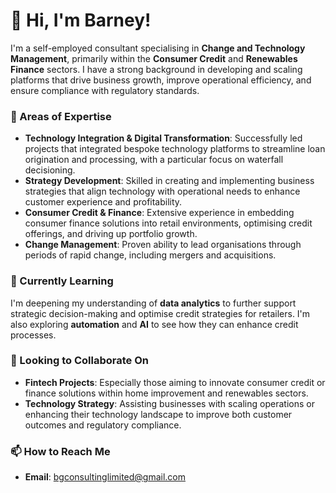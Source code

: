 # 👋 Hi, I'm Barney!

I'm a self-employed consultant specialising in **Change and Technology Management**, primarily within the **Consumer Credit** and **Renewables Finance** sectors. I have a strong background in developing and scaling platforms that drive business growth, improve operational efficiency, and ensure compliance with regulatory standards.

### 👀 Areas of Expertise
- **Technology Integration & Digital Transformation**: Successfully led projects that integrated bespoke technology platforms to streamline loan origination and processing, with a particular focus on waterfall decisioning.
- **Strategy Development**: Skilled in creating and implementing business strategies that align technology with operational needs to enhance customer experience and profitability.
- **Consumer Credit & Finance**: Extensive experience in embedding consumer finance solutions into retail environments, optimising credit offerings, and driving up portfolio growth.
- **Change Management**: Proven ability to lead organisations through periods of rapid change, including mergers and acquisitions.

### 🌱 Currently Learning
I'm deepening my understanding of **data analytics** to further support strategic decision-making and optimise credit strategies for retailers. I'm also exploring **automation** and **AI** to see how they can enhance credit processes.

### 🤝 Looking to Collaborate On
- **Fintech Projects**: Especially those aiming to innovate consumer credit or finance solutions within home improvement and renewables sectors.
- **Technology Strategy**: Assisting businesses with scaling operations or enhancing their technology landscape to improve both customer outcomes and regulatory compliance.

### 📫 How to Reach Me
- **Email**: [bgconsultinglimited@gmail.com](#)

<!--
This is a special repository because its `README.md` appears on my GitHub profile. Feel free to take a look around and see what I've been working on.
-->
